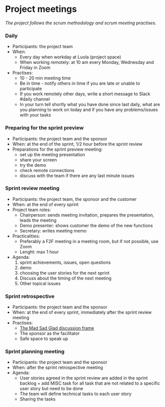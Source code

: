 # Project meetings

_The project follows the scrum methodology and scrum meeting practises._


### Daily

* Participants: the project team
* When:
  * Every day when workday at Luola (project space)
  * When working remotely: at 10 am every Monday, Wednesday and Friday in Zoom
* Practises:
  * 10 - 20 min meeting time
  * Be in time - notify others in time if you are late or unable to participate
  * If you work remotely other days, write a short message to Slack #daily channel
  * In your turn tell shortly what you have done since last daily, what are you planning to work on today and if you have any problems/issues with your tasks


### Preparing for the sprint preview

* Participants: the project team and the sponsor
* When: at the end of the sprint, 1/2 hour before the sprint review
* Preparations for the sprint preview meeting:
  * set up the meeting presentation
  * share your screen
  * try the demo
  * check remote connections
  * discuss with the team if there are any last minute issues


### Sprint review meeting

* Participants: the project team, the sponsor and the customer
* When: at the end of every sprint
* Project team roles:
  * Chairperson: sends meeting invitation, prepares the presentation, leads the meeting
  * Demo presenter: shows customer the demo of the new functions
  * Secretary: writes meeting memo
* Practicalities:
  * Preferably a F2F meeting in a meeting room, but if not possible, use Zoom
  * Lenght: max 1 hour
* Agenda:
    1. sprint achievements, issues, open questions
    2. demo
    3. choosing the user stories for the next sprint
    4. Discuss about the timing of the next meeting
    5. Other topical issues


### Sprint retrospective

* Participants: the project team and the sponsor 
* When: at the end of every sprint, immediately after the sprint review meeting
* Practises:
  * [The Mad Sad Glad discussion frame](https://www.teamretro.com/retrospectives/mad-sad-glad-retrospective)
  * The sponsor as the facilitator
  * Safe space to speak up


### Sprint planning meeting

* Participants: the project team and the sponsor
* When: after the sprint retrospective meeting
* Agenda:
  * User stories agreed in the sprint review are added in the sprint backlog + add MISC task for all task that are not related to a specific user story but need to be done
  * The team will define technical tasks to each user story
  * Sharing the tasks



